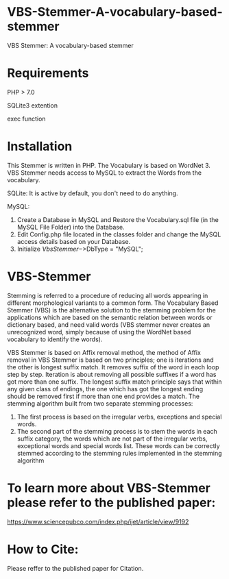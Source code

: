 # VBS-Stemmer-A-vocabulary-based-stemmer
VBS Stemmer: A vocabulary-based stemmer

# Requirements
PHP > 7.0 

SQLite3 extention 

exec function 

# Installation
This Stemmer is written in PHP. The Vocabulary is based on WordNet 3. VBS Stemmer needs access to MySQL to extract the Words from the vocabulary.

SQLite:
It is active by default, you don't need to do anything.

MySQL: 
1) Create a Database in MySQL and Restore the Vocabulary.sql file (in the MySQL File Folder) into the Database.
2) Edit Config.php file located in the classes folder and change the MySQL access details based on your Database.
3) Initialize $VbsStemmer->$DbType = "MySQL"; 


# VBS-Stemmer
Stemming is referred to a procedure of reducing all words appearing in different morphological variants to a common form. The Vocabulary Based Stemmer (VBS) is the alternative solution to the stemming problem for the applications which are based on the semantic relation between words or dictionary based, and need valid words (VBS stemmer never creates an unrecognized word, simply because of using the WordNet based vocabulary to identify the words).

VBS Stemmer is based on Affix removal method, the method of Affix removal in VBS Stemmer is based on two principles; one is iterations and the other is longest suffix match. It removes suffix of the word in each loop step by step. Iteration is about removing all possible suffixes if a word has got more than one suffix. The longest suffix match principle says that within any given class of endings, the one which has got the longest ending should be removed first if more than one end provides a match.
The stemming algorithm built from two separate stemming processes:

1)	The first process is based on the irregular verbs, exceptions and special words.
2)	The second part of the stemming process is to stem the words in each suffix category, the words which are not part of the irregular verbs, exceptional words and special words list. These words can be correctly stemmed according to the stemming rules implemented in the stemming algorithm
 
# To learn more about VBS-Stemmer please refer to the published paper:

https://www.sciencepubco.com/index.php/ijet/article/view/9192

# How to Cite:
Please reffer to the published paper for Citation.
